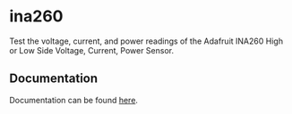 # ina260

Test the voltage, current, and power readings of the Adafruit INA260 High or Low
Side Voltage, Current, Power Sensor.

## Documentation

Documentation can be found [here](https://nicholaswilde.io/solar-battery-charger/test/ina260/).
